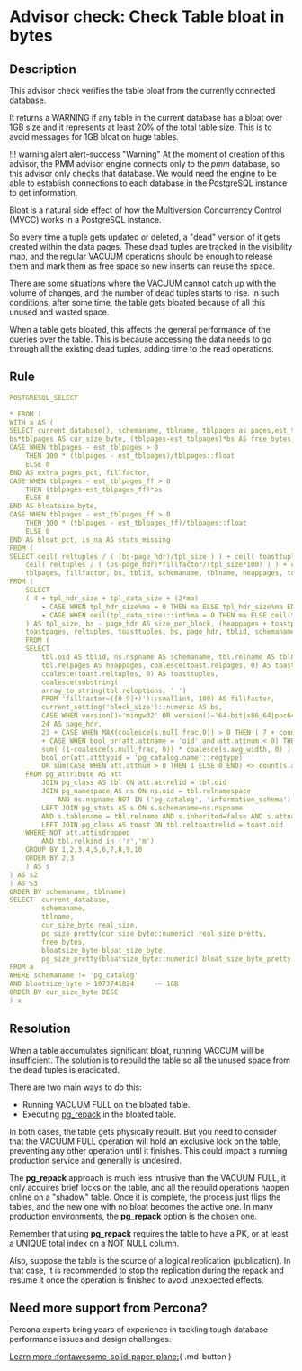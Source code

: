 # Advisor check: Check Table bloat in bytes

## Description

This advisor check verifies the table bloat from the currently connected database.

It returns a WARNING if any table in the current database has a bloat over 1GB size and it represents at least 20% of the total table size. This is to avoid messages for 1GB bloat on huge tables.


!!! warning alert alert-success "Warning"
    At the moment of creation of this advisor, the PMM advisor engine connects only to the *pmm* database, so this advisor only checks that database. We would need the engine to be able to establish connections to each database in the PostgreSQL instance to get information.

Bloat is a natural side effect of how the Multiversion Concurrency Control (MVCC) works in a PostgreSQL instance. 

So every time a tuple gets updated or deleted, a "dead" version of it gets created within the data pages. These dead tuples are tracked in the visibility map, and the regular VACUUM operations should be enough to release them and mark them as free space so new inserts can reuse the space. 

There are some situations where the VACUUM cannot catch up with the volume of changes, and the number of dead tuples starts to rise. In such conditions, after some time, the table gets bloated because of all this unused and wasted space. 

When a table gets bloated, this affects the general performance of the queries over the table. This is because accessing the data needs to go through all the existing dead tuples, adding time to the read operations. 


## Rule 

```yaml 
POSTGRESQL_SELECT

* FROM (
WITH a AS (
SELECT current_database(), schemaname, tblname, tblpages as pages,est_tblpages as est_pages ,est_tblpages_ff as est_pages_ff,
bs*tblpages AS cur_size_byte, (tblpages-est_tblpages)*bs AS free_bytes,
CASE WHEN tblpages - est_tblpages > 0
    THEN 100 * (tblpages - est_tblpages)/tblpages::float
    ELSE 0
END AS extra_pages_pct, fillfactor,
CASE WHEN tblpages - est_tblpages_ff > 0
    THEN (tblpages-est_tblpages_ff)*bs
    ELSE 0
END AS bloatsize_byte,
CASE WHEN tblpages - est_tblpages_ff > 0
    THEN 100 * (tblpages - est_tblpages_ff)/tblpages::float
    ELSE 0
END AS bloat_pct, is_na AS stats_missing
FROM (
SELECT ceil( reltuples / ( (bs-page_hdr)/tpl_size ) ) + ceil( toasttuples / 4 ) AS est_tblpages,
    ceil( reltuples / ( (bs-page_hdr)*fillfactor/(tpl_size*100) ) ) + ceil( toasttuples / 4 ) AS est_tblpages_ff,
    tblpages, fillfactor, bs, tblid, schemaname, tblname, heappages, toastpages, is_na
FROM (
    SELECT
    ( 4 + tpl_hdr_size + tpl_data_size + (2*ma)
        - CASE WHEN tpl_hdr_size%ma = 0 THEN ma ELSE tpl_hdr_size%ma END
        - CASE WHEN ceil(tpl_data_size)::int%ma = 0 THEN ma ELSE ceil(tpl_data_size)::int%ma END
    ) AS tpl_size, bs - page_hdr AS size_per_block, (heappages + toastpages) AS tblpages, heappages,
    toastpages, reltuples, toasttuples, bs, page_hdr, tblid, schemaname, tblname, fillfactor, is_na
    FROM (
    SELECT
        tbl.oid AS tblid, ns.nspname AS schemaname, tbl.relname AS tblname, tbl.reltuples,
        tbl.relpages AS heappages, coalesce(toast.relpages, 0) AS toastpages,
        coalesce(toast.reltuples, 0) AS toasttuples,
        coalesce(substring(
        array_to_string(tbl.reloptions, ' ')
        FROM 'fillfactor=([0-9]+)')::smallint, 100) AS fillfactor,
        current_setting('block_size')::numeric AS bs,
        CASE WHEN version()~'mingw32' OR version()~'64-bit|x86_64|ppc64|ia64|amd64' THEN 8 ELSE 4 END AS ma,
        24 AS page_hdr,
        23 + CASE WHEN MAX(coalesce(s.null_frac,0)) > 0 THEN ( 7 + count(s.attname) ) / 8 ELSE 0::int END
        + CASE WHEN bool_or(att.attname = 'oid' and att.attnum < 0) THEN 4 ELSE 0 END AS tpl_hdr_size,
        sum( (1-coalesce(s.null_frac, 0)) * coalesce(s.avg_width, 0) ) AS tpl_data_size,
        bool_or(att.atttypid = 'pg_catalog.name'::regtype)
        OR sum(CASE WHEN att.attnum > 0 THEN 1 ELSE 0 END) <> count(s.attname) AS is_na
    FROM pg_attribute AS att
        JOIN pg_class AS tbl ON att.attrelid = tbl.oid
        JOIN pg_namespace AS ns ON ns.oid = tbl.relnamespace
            AND ns.nspname NOT IN ('pg_catalog', 'information_schema')
        LEFT JOIN pg_stats AS s ON s.schemaname=ns.nspname
        AND s.tablename = tbl.relname AND s.inherited=false AND s.attname=att.attname
        LEFT JOIN pg_class AS toast ON tbl.reltoastrelid = toast.oid
    WHERE NOT att.attisdropped
        AND tbl.relkind in ('r','m')
    GROUP BY 1,2,3,4,5,6,7,8,9,10
    ORDER BY 2,3
    ) AS s
) AS s2
) AS s3
ORDER BY schemaname, tblname)
SELECT  current_database,
        schemaname,
        tblname,
        cur_size_byte real_size,
        pg_size_pretty(cur_size_byte::numeric) real_size_pretty, 
        free_bytes, 
        bloatsize_byte bloat_size_byte,
        pg_size_pretty(bloatsize_byte::numeric) bloat_size_byte_pretty
FROM a
WHERE schemaname != 'pg_catalog'
AND bloatsize_byte > 1073741824     -– 1GB
ORDER BY cur_size_byte DESC
) x

```
## Resolution
When a table accumulates significant bloat, running VACCUM will be insufficient. The solution is to rebuild the table so all the unused space from the dead tuples is eradicated. 

There are two main ways to do this:

- Running VACUUM FULL on the bloated table.
- Executing [pg_repack](https://reorg.github.io/pg_repack/) in the bloated table.

In both cases, the table gets physically rebuilt. But you need to consider that the VACUUM FULL operation will hold an exclusive lock on the table, preventing any other operation until it finishes. This could impact a running production service and generally is undesired.

The **pg_repack** approach is much less intrusive than the VACUUM FULL, it only acquires brief locks on the table, and all the rebuild operations happen online on a "shadow" table. Once it is complete, the process just flips the tables, and the new one with no bloat becomes the active one. In many production environments, the **pg_repack** option is the chosen one. 

Remember that using **pg_repack** requires the table to have a PK, or at least a UNIQUE total index on a NOT NULL column. 

Also, suppose the table is the source of a logical replication (publication). 
In that case, it is recommended to stop the replication during the repack and resume it once the operation is finished to avoid unexpected effects. 

## Need more support from Percona?

Percona experts bring years of experience in tackling tough database performance issues and design challenges.

[Learn more :fontawesome-solid-paper-plane:](https://per.co.na/subscribe){ .md-button }
